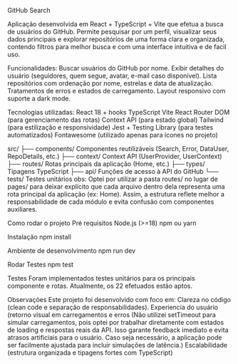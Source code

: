 GitHub Search 

Aplicação desenvolvida em React + TypeScript + Vite que efetua a busca de usuários do GitHub.
Permite pesquisar por um perfil, visualizar seus dados principais e explorar repositórios de uma forma clara e organizada, contendo filtros 
para melhor busca e com uma interface intuitiva e de facil uso.

Funcionalidades:
Buscar usuários do GitHub por nome.
Exibir detalhes do usuário (seguidores, quem segue, avatar, e-mail caso disponível).
Lista repositórios com ordenação por nome, estrelas e data de atualização.
Tratamentos de erros e estados de carregamento.
Layout responsivo com suporte a dark mode.

Tecnologias utilizadas:
React 18 + hooks
TypeScript
Vite
React Router DOM (para gerenciamento das rotas)
Context API (para estado global)
Tailwind (para estilização e responsividade)
Jest + Testing Library (para testes automatizados)
Fontawesome (utilizado apenas para ícones no projeto)

src/
├── components/   Componentes reutilizáveis (Search, Error, DataUser, RepoDetails, etc.)
├── context/      Context API (UserProvider, UserContext)
├── routes/       Rotas principais da aplicação (Home, etc.)
├── types/        Tipagens TypeScript
├── api/          Funções de acesso à API do GitHub
└── tests/        Testes unitários
obs:
Optei por utilizar a pasta routes/ no lugar de pages/ para deixar explícito que cada arquivo dentro dela representa uma rota principal da aplicação (ex: Home). Assim, a estrutura reflete melhor a responsabilidade de cada módulo e evita confusão com componentes auxiliares.

Como rodar o projeto 
Pré requisitos
Node.js (>=18)
npm ou yarn

Instalação 
npm install

Ambiente de desenvolvimento
npm run dev

Rodar Testes 
npm test

Testes
Foram implementados testes unitários para os principais componente e rotas.
Atualmente, os 22 efetuados estão aptos.

Observações
Este projeto foi desenvolvido com foco em:
Clareza no código (clean code e separação de responsabilidades).
Experiencia do usuário (retorno visual em carregamentos e erros (Não utilizei setTimeout para simular carregamentos, pois optei por trabalhar diretamente com estados de loading e respostas reais da API. Isso garante feedback imediato e evita atrasos artificiais para o usuário. Caso seja necessário, a aplicação pode ser facilmente ajustada para incluir simulações de latência.)
Escalabilidade (estrutura organizada e tipagens fortes com TypeScript)

